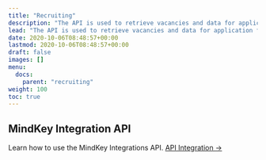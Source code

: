 ```yaml
---
title: "Recruiting"
description: "The API is used to retrieve vacancies and data for application forms, and can also receive submitted applications from candidates. It can be used on the customer’s recruitment webpage to integrate with MindKey recruitment, while affording a high degree of customizability."
lead: "The API is used to retrieve vacancies and data for application forms, and can also receive submitted applications from candidates. It can be used on the customer’s recruitment webpage to integrate with MindKey recruitment, while affording a high degree of customizability."
date: 2020-10-06T08:48:57+00:00
lastmod: 2020-10-06T08:48:57+00:00
draft: false
images: []
menu:
  docs:
    parent: "recruiting"
weight: 100
toc: true
---
```


## MindKey Integration API

Learn how to use the MindKey Integrations API. [API Integration →](/docs/integration/api/)
